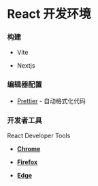 # React 开发环境

### 构建

* Vite

* Nextjs

### 编辑器配置

* [Prettier](https://marketplace.visualstudio.com/items?itemName=esbenp.prettier-vscode) - 自动格式化代码

### 开发者工具

React Developer Tools

* [**Chrome**](https://chrome.google.com/webstore/detail/react-developer-tools/fmkadmapgofadopljbjfkapdkoienihi?hl=en)

* [**Firefox**](https://addons.mozilla.org/en-US/firefox/addon/react-devtools/)

* [**Edge**](https://microsoftedge.microsoft.com/addons/detail/react-developer-tools/gpphkfbcpidddadnkolkpfckpihlkkil)

